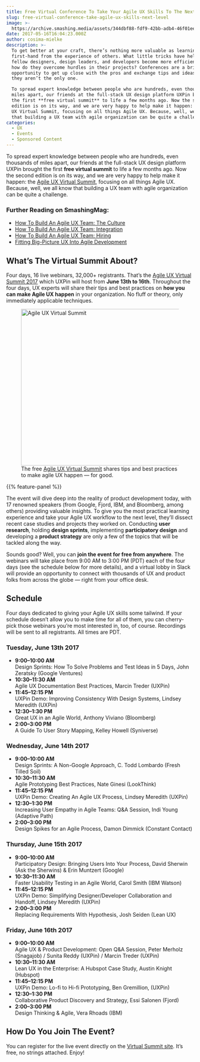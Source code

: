 ```yaml
---
title: Free Virtual Conference To Take Your Agile UX Skills To The Next Level
slug: free-virtual-conference-take-agile-ux-skills-next-level
image: >-
  https://archive.smashing.media/assets/344dbf88-fdf9-42bb-adb4-46f01eedd629/a3c7c63a-33de-467b-8399-ab34e9b38656/agile-ux-summit-preview-opt.png
date: 2017-05-16T16:04:23.000Z
author: cosima-mielke
description: >-
  To get better at your craft, there’s nothing more valuable as learning
  first-hand from the experience of others. What little tricks have helped
  fellow designers, design leaders, and developers become more efficient? And
  how do they overcome hurdles in their projects? Conferences are a brilliant
  opportunity to get up close with the pros and exchange tips and ideas. But
  they aren’t the only one.

  To spread expert knowledge between people who are hundreds, even thousands of
  miles apart, our friends at the full-stack UX design platform UXPin brought
  the first **free virtual summit** to life a few months ago. Now the second
  edition is on its way, and we are very happy to help make it happen: the Agile
  UX Virtual Summit, focusing on all things Agile UX. Because, well, we all know
  that building a UX team with agile organization can be quite a challenge.
categories:
  - UX
  - Events
  - Sponsored Content
---
```

To spread expert knowledge between people who are hundreds, even thousands of miles apart, our friends at the full-stack UX design platform UXPin brought the first **free virtual summit** to life a few months ago. Now the second edition is on its way, and we are very happy to help make it happen: the [Agile UX Virtual Summit](https://www.uxpin.com/agile-ux-virtual-summit-2017), focusing on all things Agile UX. Because, well, we all know that building a UX team with agile organization can be quite a challenge.</p>

### <span class="rh">Further Reading</span> on SmashingMag:

*   [How To Build An Agile UX Team: The Culture](https://www.smashingmagazine.com/2011/10/how-to-build-an-agile-ux-team-culture/)
*   [How To Build An Agile UX Team: Integration](https://www.smashingmagazine.com/2011/11/how-build-agile-ux-team-integration/)
*   [How To Build An Agile UX Team: Hiring](https://www.smashingmagazine.com/2011/10/how-to-build-agile-ux-team-hiring/)
*   [Fitting Big-Picture UX Into Agile Development](https://www.smashingmagazine.com/2012/11/design-spikes-fit-big-picture-ux-agile-development/)

## What’s The Virtual Summit About?

Four days, 16 live webinars, 32,000+ registrants. That’s the [Agile UX Virtual Summit 2017](https://www.uxpin.com/agile-ux-virtual-summit-2017) which UXPin will host from **June 13th to 16th**. Throughout the four days, UX experts will share their tips and best practices on **how you can make Agile UX happen** in your organization. No fluff or theory, only immediately applicable techniques.

<figure><a href="https://www.uxpin.com/agile-ux-virtual-summit-2017"><img loading="lazy" decoding="async" src="https://archive.smashing.media/assets/344dbf88-fdf9-42bb-adb4-46f01eedd629/9a2a2a80-1e91-4669-b323-0a66a561f06f/agile-ux-summit-800px-opt.png" width="800" height="419" alt="Agile UX Virtual Summit" /></a><figcaption>The free <a href="https://www.uxpin.com/agile-ux-virtual-summit-2017">Agile UX Virtual Summit</a> shares tips and best practices to make agile UX happen — for good.</figcaption></figure>

{{% feature-panel %}}

The event will dive deep into the reality of product development today, with 17 renowned speakers (from Google, Fjord, IBM, and Bloomberg, among others) providing valuable insights. To give you the most practical learning experience and take your Agile UX workflow to the next level, they’ll dissect recent case studies and projects they worked on. Conducting **user research**, holding **design sprints**, implementing **participatory design** and developing a **product strategy** are only a few of the topics that will be tackled along the way.

Sounds good? Well, you can **join the event for free from anywhere**. The webinars will take place from 9:00 AM to 3:00 PM (PDT) each of the four days (see the schedule below for more details), and a virtual lobby in Slack will provide an opportunity to connect with thousands of UX and product folks from across the globe — right from your office desk.</p>

## Schedule

Four days dedicated to giving your Agile UX skills some tailwind. If your schedule doesn’t allow you to make time for all of them, you can cherry-pick those webinars you’re most interested in, too, of course. Recordings will be sent to all registrants. All times are PDT.</p>

### Tuesday, June 13th 2017

*   **9:00–10:00 AM**  
    Design Sprints: How To Solve Problems and Test Ideas in 5 Days, John Zeratsky (Google Ventures)
*   **10:30–11:30 AM**  
    Agile UX Documentation Best Practices, Marcin Treder (UXPin)
*   **11:45–12:15 PM**  
    UXPin Demo: Improving Consistency With Design Systems, Lindsey Meredith (UXPin)
*   **12:30–1:30 PM**  
    Great UX in an Agile World, Anthony Viviano (Bloomberg)
*   **2:00–3:00 PM**  
    A Guide To User Story Mapping, Kelley Howell (Syniverse)

### Wednesday, June 14th 2017

*   **9:00–10:00 AM**  
    Design Sprints: A Non-Google Approach, C. Todd Lombardo (Fresh Tilled Soil)
*   **10:30–11:30 AM**  
    Agile Prototyping Best Practices, Nate Ginesi (LookThink)
*   **11:45–12:15 PM**  
    UXPin Demo: Creating An Agile UX Process, Lindsey Meredith (UXPin)
*   **12:30–1:30 PM**  
    Increasing User Empathy in Agile Teams: Q&A Session, Indi Young (Adaptive Path)
*   **2:00–3:00 PM**  
    Design Spikes for an Agile Process, Damon Dimmick (Constant Contact)

### Thursday, June 15th 2017

*   **9:00–10:00 AM**  
    Participatory Design: Bringing Users Into Your Process, David Sherwin (Ask the Sherwins) & Erin Muntzert (Google)
*   **10:30–11:30 AM**  
    Faster Usability Testing in an Agile World, Carol Smith (IBM Watson)
*   **11:45–12:15 PM**  
    UXPin Demo: Simplifying Designer/Developer Collaboration and Handoff, Lindsey Meredith (UXPin)
*   **2:00–3:00 PM**  
    Replacing Requirements With Hypothesis, Josh Seiden (Lean UX)

### Friday, June 16th 2017

*   **9:00–10:00 AM**  
    Agile UX & Product Development: Open Q&A Session, Peter Merholz (Snagajob) / Sunita Reddy (UXPin) / Marcin Treder (UXPin)
*   **10:30–11:30 AM**  
    Lean UX in the Enterprise: A Hubspot Case Study, Austin Knight (Hubspot)
*   **11:45–12:15 PM**  
    UXPin Demo: Lo-fi to Hi-fi Prototyping, Ben Gremillion, (UXPin)
*   **12:30–1:30 PM**  
    Collaborative Product Discovery and Strategy, Essi Salonen (Fjord)
*   **2:00–3:00 PM**  
    Design Thinking & Agile, Vera Rhoads (IBM)

## How Do You Join The Event?

You can register for the live event directly on the [Virtual Summit site](https://www.uxpin.com/agile-ux-virtual-summit-2017). It’s free, no strings attached. Enjoy!

